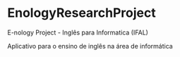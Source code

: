 # EnologyResearchProject
E-nology Project - Inglês para Informatica (IFAL)

Aplicativo para o ensino de inglês na área de informática
